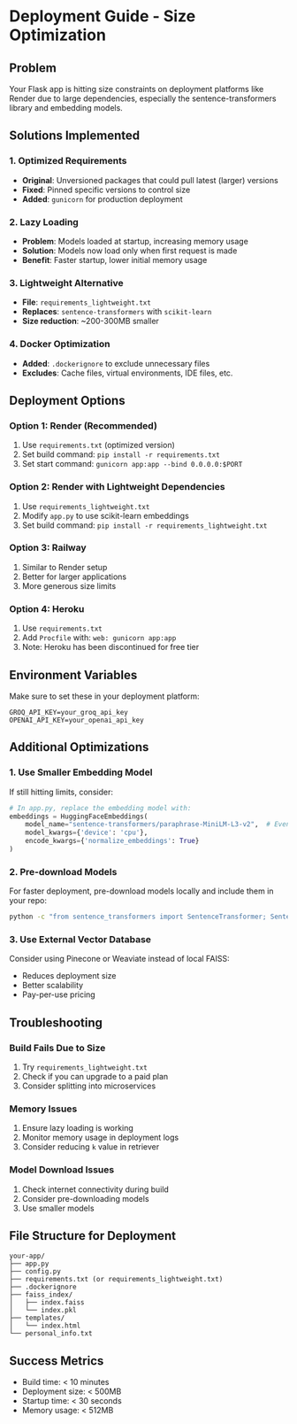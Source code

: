 # Deployment Guide - Size Optimization

## Problem
Your Flask app is hitting size constraints on deployment platforms like Render due to large dependencies, especially the sentence-transformers library and embedding models.

## Solutions Implemented

### 1. Optimized Requirements
- **Original**: Unversioned packages that could pull latest (larger) versions
- **Fixed**: Pinned specific versions to control size
- **Added**: `gunicorn` for production deployment

### 2. Lazy Loading
- **Problem**: Models loaded at startup, increasing memory usage
- **Solution**: Models now load only when first request is made
- **Benefit**: Faster startup, lower initial memory usage

### 3. Lightweight Alternative
- **File**: `requirements_lightweight.txt`
- **Replaces**: `sentence-transformers` with `scikit-learn`
- **Size reduction**: ~200-300MB smaller

### 4. Docker Optimization
- **Added**: `.dockerignore` to exclude unnecessary files
- **Excludes**: Cache files, virtual environments, IDE files, etc.

## Deployment Options

### Option 1: Render (Recommended)
1. Use `requirements.txt` (optimized version)
2. Set build command: `pip install -r requirements.txt`
3. Set start command: `gunicorn app:app --bind 0.0.0.0:$PORT`

### Option 2: Render with Lightweight Dependencies
1. Use `requirements_lightweight.txt`
2. Modify `app.py` to use scikit-learn embeddings
3. Set build command: `pip install -r requirements_lightweight.txt`

### Option 3: Railway
1. Similar to Render setup
2. Better for larger applications
3. More generous size limits

### Option 4: Heroku
1. Use `requirements.txt`
2. Add `Procfile` with: `web: gunicorn app:app`
3. Note: Heroku has been discontinued for free tier

## Environment Variables
Make sure to set these in your deployment platform:
```
GROQ_API_KEY=your_groq_api_key
OPENAI_API_KEY=your_openai_api_key
```

## Additional Optimizations

### 1. Use Smaller Embedding Model
If still hitting limits, consider:
```python
# In app.py, replace the embedding model with:
embeddings = HuggingFaceEmbeddings(
    model_name="sentence-transformers/paraphrase-MiniLM-L3-v2",  # Even smaller
    model_kwargs={'device': 'cpu'},
    encode_kwargs={'normalize_embeddings': True}
)
```

### 2. Pre-download Models
For faster deployment, pre-download models locally and include them in your repo:
```bash
python -c "from sentence_transformers import SentenceTransformer; SentenceTransformer('all-MiniLM-L6-v2')"
```

### 3. Use External Vector Database
Consider using Pinecone or Weaviate instead of local FAISS:
- Reduces deployment size
- Better scalability
- Pay-per-use pricing

## Troubleshooting

### Build Fails Due to Size
1. Try `requirements_lightweight.txt`
2. Check if you can upgrade to a paid plan
3. Consider splitting into microservices

### Memory Issues
1. Ensure lazy loading is working
2. Monitor memory usage in deployment logs
3. Consider reducing `k` value in retriever

### Model Download Issues
1. Check internet connectivity during build
2. Consider pre-downloading models
3. Use smaller models

## File Structure for Deployment
```
your-app/
├── app.py
├── config.py
├── requirements.txt (or requirements_lightweight.txt)
├── .dockerignore
├── faiss_index/
│   ├── index.faiss
│   └── index.pkl
├── templates/
│   └── index.html
└── personal_info.txt
```

## Success Metrics
- Build time: < 10 minutes
- Deployment size: < 500MB
- Startup time: < 30 seconds
- Memory usage: < 512MB
